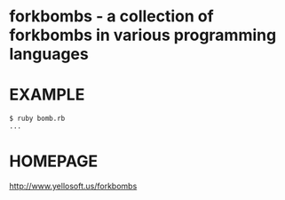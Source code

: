 # forkbombs - a collection of forkbombs in various programming languages

# EXAMPLE

```
$ ruby bomb.rb
...
```

# HOMEPAGE

http://www.yellosoft.us/forkbombs
